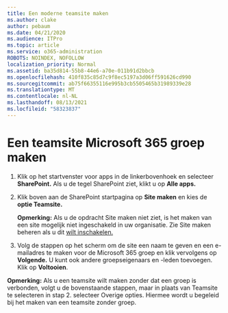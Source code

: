 ```yaml
---
title: Een moderne teamsite maken
ms.author: clake
author: pebaum
ms.date: 04/21/2020
ms.audience: ITPro
ms.topic: article
ms.service: o365-administration
ROBOTS: NOINDEX, NOFOLLOW
localization_priority: Normal
ms.assetid: ba35d814-55b8-44e6-a70e-011b91d2bbcb
ms.openlocfilehash: 410f835c85d7c9f8ec5197a3d06ff591626cd990
ms.sourcegitcommit: ab75f66355116e995b3cb5505465b31989339e28
ms.translationtype: MT
ms.contentlocale: nl-NL
ms.lasthandoff: 08/13/2021
ms.locfileid: "58323837"
---
```

# <a name="create-a-microsoft-365-group-connected-team-site"></a>Een teamsite Microsoft 365 groep maken

1. Klik op het startvenster voor apps in de linkerbovenhoek en selecteer **SharePoint.** Als u de tegel SharePoint ziet, klikt u op **Alle apps.**
    
2. Klik boven aan de SharePoint startpagina op **Site maken** en kies de **optie Teamsite.** 
    
    **Opmerking:** Als u de opdracht Site maken niet ziet, is het maken van een site mogelijk niet ingeschakeld in uw organisatie. Zie Site maken beheren als u dit [wilt inschakelen.](https://go.microsoft.com/fwlink/?linkid=2009644) 
  
3. Volg de stappen op het scherm om de site een naam te geven en een e-mailadres te maken voor de Microsoft 365 groep en klik vervolgens op **Volgende.** U kunt ook andere groepseigenaars en -leden toevoegen. Klik op **Voltooien**.
  
 **Opmerking:** Als u een teamsite wilt maken zonder dat een groep is verbonden, volgt u de bovenstaande stappen, maar in plaats van Teamsite te selecteren in stap 2. selecteer Overige opties. Hiermee wordt u begeleid bij het maken van een teamsite zonder groep. 
    

